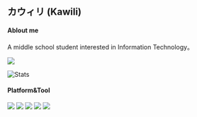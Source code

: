 ## カウィリ (Kawili)
#### Ablout me
A middle school student interested in Information Technology。

![](http://antzuhl.cn:4000/get/@Kawili.readme)

![Stats](https://github-readme-stats.vercel.app/api?username=Kawili&show_icons=true&count_private=true&icon_color=FB7299&title_color=FB7299)

#### Platform&Tool

[![](https://img.shields.io/badge/macOS-Hackintosh-292e33?style=flat-square&logo=apple&logoColor=ffffff)](https://www.tonymacx86.com/)
[![](https://img.shields.io/badge/OS-Arch%20Linux-33aadd?style=flat-square&logo=arch-linux&logoColor=ffffff)](https://www.archlinux.org/)
![](https://img.shields.io/badge/-Nintendo%20Switch-e60012?style=flat-square&logo=nintendo%20switch&logoColor=ffffff)
[![](https://img.shields.io/badge/Steam-171a21?style=flat-square&logo=steam&logoColor=ffffff)](https://steamcommunity.com/id/antzuhl)
![](https://visitor-badge.glitch.me/badge?page_id=Kawili.readme)
